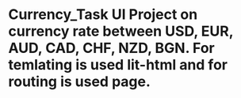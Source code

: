 # Currency_Task UI Project on currency rate between USD, EUR, AUD, CAD, CHF, NZD, BGN. For temlating is used lit-html and for routing is used page.
